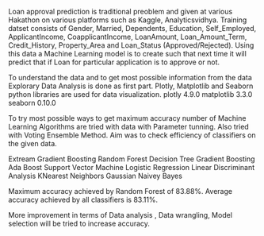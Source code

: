 Loan approval prediction is traditional preoblem and given at various Hakathon on various platforms such as Kaggle, Analyticsvidhya. Training datset consists of Gender, Married, Dependents, Education, Self_Employed, ApplicantIncome, CoapplicantIncome, LoanAmount, Loan_Amount_Term, Credit_History, Property_Area and Loan_Status (Approved/Rejected). Using this data a Machine Learning model is to create such that next time it will predict that if Loan for particular application is to approve or not.

To understand the data and to get most possible information from the data Explorary Data Analysis is done as first part. Plotly, Matplotlib and Seaborn python libraries are used for data visualization. plotly 4.9.0 matplotlib 3.3.0 seaborn 0.10.0

To try most possible ways to get maximum accuracy number of Machine Learning Algorithms are tried with data with Parameter tunning. Also tried with Voting Ensemble Method. Aim was to check efficiency of classifiers on the given data.

Extream Gradient Boosting Random Forest Decision Tree Gradient Boosting Ada Boost Support Vector Machine Logistic Regression Linear Discriminant Analysis KNearest Neighbors Gaussian Naivey Bayes

Maximum accuracy achieved by Random Forest of 83.88%. Average accuracy achieved by all classifiers is 83.11%.

More improvement in terms of Data analysis , Data wrangling, Model selection will be tried to increase accuracy.
